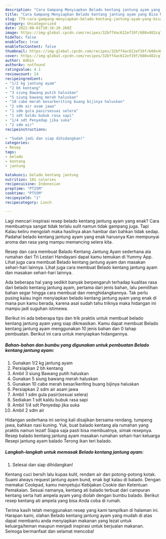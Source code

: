 ```yaml
---
description: "Cara Gampang Menyiapkan Belado kentang jantung ayam yang Bisa Manjain Lidah, Buat Buka Puasa}"
title: "Cara Gampang Menyiapkan Belado kentang jantung ayam yang Bisa Manjain Lidah, Buat Buka Puasa}"
slug: 779-cara-gampang-menyiapkan-belado-kentang-jantung-ayam-yang-bisa-manjain-lidah-buat-buka-puasa
category: Uncategorized
date: 2022-08-01T10:16:20.260Z
image: https://img-global.cpcdn.com/recipes/32bff4ac612ef19f/680x482cq70/belado-kentang-jantung-ayam-foto-resep-utama.jpg
hideToc: false
enableToc: true
enableTocContent: false
thumbnail: https://img-global.cpcdn.com/recipes/32bff4ac612ef19f/680x482cq70/belado-kentang-jantung-ayam-foto-resep-utama.jpg
cover: https://img-global.cpcdn.com/recipes/32bff4ac612ef19f/680x482cq70/belado-kentang-jantung-ayam-foto-resep-utama.jpg
author: Admin
authorAv: notfound
ratingvalue: 4.1
reviewcount: 14
recipeingredient:
- "1/2 kg jantung ayam"
- "2 bh kentang"
- "3 siung Bawang putih haluskan"
- "5 siung bawang merah haluskan"
- "10 cabe merah besarkeriting buang bijinya haluskan"
- "2 sdm air asam jawa"
- "1 sdm gula pasirsesuai selera"
- "1 sdt kaldu bubuk rasa sapi"
- "1/4 sdt Penyedap jika suka"
- "2 sdm air"
recipeinstructions:

- "Sudah jadi dan siap dihidangkan!"
categories:
- Resep
tags:
- belado
- kentang
- jantung

katakunci: belado kentang jantung 
nutrition: 181 calories
recipecuisine: Indonesian
preptime: "PT25M"
cooktime: "PT55M"
recipeyield: "1"
recipecategory: Lunch

---
```



Lagi mencari inspirasi resep belado kentang jantung ayam yang enak? Cara membuatnya sangat tidak terlalu sulit namun tidak gampang juga. Tapi Kalau keliru mengolah maka hasilnya akan hambar dan bahkan tidak sedap. Padahal belado kentang jantung ayam yang enak harusnya Kan mempunyai aroma dan rasa yang mampu memancing selera kita.


Resep dan cara membuat Balado Kentang Jantung Ayam sederhana ala rumahan dari Tri Lestari Handayani dapat kamu temukan di Yummy App. Lihat juga cara membuat Belado kentang jantung ayam dan masakan sehari-hari lainnya. Lihat juga cara membuat Belado kentang jantung ayam dan masakan sehari-hari lainnya.

Ada beberapa hal yang sedikit banyak berpengaruh terhadap kualitas rasa dari belado kentang jantung ayam, pertama dari jenis bahan, lalu pemilihan bahan segar hingga cara membuat dan menghidangkannya. Tak perlu pusing kalau ingin menyiapkan belado kentang jantung ayam yang enak di mana pun kamu berada, karena asal sudah tahu triknya maka hidangan ini mampu jadi suguhan istimewa.


Berikut ini ada beberapa tips dan trik praktis untuk membuat belado kentang jantung ayam yang siap dikreasikan. Kamu dapat membuat Belado kentang jantung ayam menggunakan 10 jenis bahan dan 0 tahap pembuatan. Berikut ini cara untuk menyiapkan hidangannya.

<!--inarticleads1-->

##### Bahan-bahan dan bumbu yang digunakan untuk pembuatan Belado kentang jantung ayam:

1. Gunakan 1/2 kg jantung ayam
1. Persiapkan 2 bh kentang
1. Ambil 3 siung Bawang putih haluskan
1. Gunakan 5 siung bawang merah haluskan
1. Gunakan 10 cabe merah besar/keriting buang bijinya haluskan
1. Persiapkan 2 sdm air asam jawa
1. Ambil 1 sdm gula pasir(sesuai selera)
1. Sediakan 1 sdt kaldu bubuk rasa sapi
1. Ambil 1/4 sdt Penyedap jika suka
1. Ambil 2 sdm air


Hidangan sederhana ini sering kali disajikan bersama rendang, tumpeng jawa, bahkan nasi kuning. Yuk, buat balado kentang ala rumahan yang praktis namun lezat! Siapa saja pasti bisa membuatnya, simak resepnya. Resep balado kentang jantung ayam masakan rumahan sehari-hari keluarga Resepi jantung ayam balado Terong ikan teri balado. 

<!--inarticleads2-->

##### Langkah-langkah untuk memasak Belado kentang jantung ayam:


1. Selesai dan siap dihidangkan!

Kentang cuci bersih lalu kupas kulit, rendam air dan potong-potong kotak. Suami always request jantung ayam bund, enak bgt kalau di balado. Dengan memakai Cookpad, kamu menyetujui Kebijakan Cookie dan Ketentuan Pemakaian. Sesuai namanya, kentang ati balado terbuat dari campuran kentang serta hati ampela ayam yang diolah dengan bumbu balado. Berikut resep kentang ati ampela yang bisa Anda coba di rumah. 

Terima kasih telah menggunakan resep yang kami tampilkan di halaman ini. Harapan kami, olahan Belado kentang jantung ayam yang mudah di atas dapat membantu anda menyiapkan makanan yang lezat untuk keluarga/teman maupun menjadi inspirasi untuk berjualan makanan. Semoga bermanfaat dan selamat mencoba!
